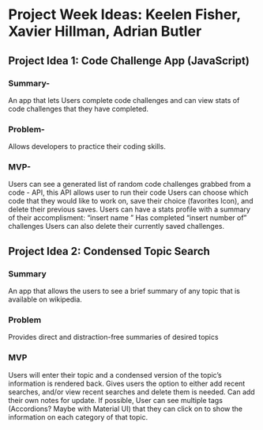 # Project Week Ideas: Keelen Fisher, Xavier Hillman, Adrian Butler

## Project Idea 1: Code Challenge App (JavaScript)

### Summary-

An app that lets Users complete code challenges and can view stats of code challenges that they have completed.

### Problem-

Allows developers to practice their coding skills.

### MVP-

Users can see a generated list of random code challenges grabbed from a code - API, this API allows user to run their code
Users can choose which code that they would like to work on, save their choice (favorites Icon), and delete their previous saves. Users can have a stats profile with a summary of their accomplisment: “insert name ” Has completed “insert number of” challenges
Users can also delete their currently saved challenges.

## Project Idea 2: Condensed Topic Search

### Summary

An app that allows the users to see a brief summary of any topic that is available on wikipedia.

### Problem

Provides direct and distraction-free summaries of desired topics

### MVP

Users will enter their topic and a condensed version of the topic’s information is rendered back.
Gives users the option to either add recent searches, and/or view recent searches and delete them is needed. Can add their own notes for update. If possible, User can see multiple tags (Accordions? Maybe with Material UI) that they can click on to show the information on each category of that topic.
